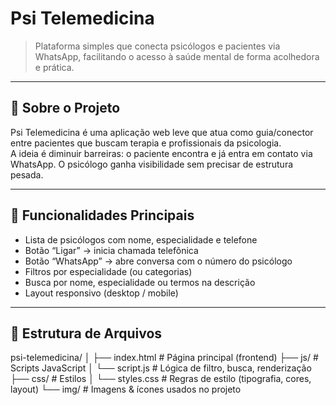 # Psi Telemedicina

> Plataforma simples que conecta psicólogos e pacientes via WhatsApp, facilitando o acesso à saúde mental de forma acolhedora e prática.

---

## 🧠 Sobre o Projeto

Psi Telemedicina é uma aplicação web leve que atua como guia/conector entre pacientes que buscam terapia e profissionais da psicologia.  
A ideia é diminuir barreiras: o paciente encontra e já entra em contato via WhatsApp. O psicólogo ganha visibilidade sem precisar de estrutura pesada.

---

## 🚀 Funcionalidades Principais

- Lista de psicólogos com nome, especialidade e telefone  
- Botão “Ligar” → inicia chamada telefônica  
- Botão “WhatsApp” → abre conversa com o número do psicólogo  
- Filtros por especialidade (ou categorias)  
- Busca por nome, especialidade ou termos na descrição  
- Layout responsivo (desktop / mobile)

---

## 📁 Estrutura de Arquivos

psi-telemedicina/
│
├── index.html # Página principal (frontend)
├── js/ # Scripts JavaScript
│ └── script.js # Lógica de filtro, busca, renderização
├── css/ # Estilos
│ └── styles.css # Regras de estilo (tipografia, cores, layout)
└── img/ # Imagens & ícones usados no projeto
